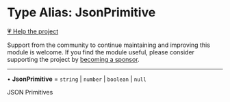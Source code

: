 # Type Alias: JsonPrimitive

[💗 Help the project](https://github.com/sponsors/panva)

Support from the community to continue maintaining and improving this module is welcome. If you find the module useful, please consider supporting the project by [becoming a sponsor](https://github.com/sponsors/panva).

***

• **JsonPrimitive** = `string` \| `number` \| `boolean` \| `null`

JSON Primitives

